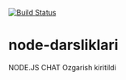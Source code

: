 [![Build Status](https://api.travis-ci.org/zemeister2332/node-darsliklari.svg?branch=master)](https://travis-ci.org/zemeister2332/node-darsliklari)
# node-darsliklari
NODE.JS CHAT 
Ozgarish kiritildi
